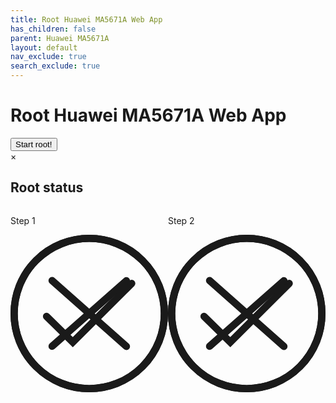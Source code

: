 ```yaml
---
title: Root Huawei MA5671A Web App
has_children: false
parent: Huawei MA5671A
layout: default
nav_exclude: true
search_exclude: true
---
```


<h1>Root Huawei MA5671A Web App</h1>
<button id="start-button" class="btn" data-toogle="modal" data-target="#root-modal">Start root!</button>
<div class="modal" data-modal="root-modal" data-modal-backdrop="static" id="root-modal">
    <div class="modal-content">
        <div class="modal-header">
        <span class="close">&times;</span>
        <h2>Root status</h2>
        </div>
        <div class="modal-body" style="display:flex">
            <div class="animated" id="root-step-1"  style="width:50%" >
                <p>Step 1</p>
                <svg version="1.1" xmlns="http://www.w3.org/2000/svg" viewBox="0 0 130.2 130.2">
                    <circle class="path circle" fill="none" stroke="currentColor" stroke-width="6" stroke-miterlimit="10" cx="65.1" cy="65.1" r="62.1"/>
                    <circle class="fill circle" fill="none" stroke="currentColor" stroke-width="6" stroke-miterlimit="10" cx="65.1" cy="65.1" r="62.1"/>
                    <polyline class="path check success" fill="none" stroke="currentColor" stroke-width="6" stroke-linecap="round" stroke-miterlimit="10" points="100.2,40.2 51.5,88.8 29.8,67.5 "/>
                    <line class="path line error" fill="none" stroke="currentColor" stroke-width="6" stroke-linecap="round" stroke-miterlimit="10" x1="34.4" y1="37.9" x2="95.8" y2="92.3"/>
                    <line class="path line error" fill="none" stroke="currentColor" stroke-width="6" stroke-linecap="round" stroke-miterlimit="10" x1="95.8" y1="38" x2="34.4" y2="92.2"/>
                </svg>
                <p id="root-text-step-1"></p>
            </div>
            <div class="animated" id="root-step-2" style="width:50%"  >
                <p>Step 2</p>
                <svg version="1.1" xmlns="http://www.w3.org/2000/svg" viewBox="0 0 130.2 130.2">
                    <circle class="path circle" fill="none" stroke="currentColor" stroke-width="6" stroke-miterlimit="10" cx="65.1" cy="65.1" r="62.1"/>
                    <circle class="fill circle" fill="none" stroke="currentColor" stroke-width="6" stroke-miterlimit="10" cx="65.1" cy="65.1" r="62.1"/>
                    <polyline class="path check success" fill="none" stroke="currentColor" stroke-width="6" stroke-linecap="round" stroke-miterlimit="10" points="100.2,40.2 51.5,88.8 29.8,67.5 "/>
                    <line class="path line error" fill="none" stroke="currentColor" stroke-width="6" stroke-linecap="round" stroke-miterlimit="10" x1="34.4" y1="37.9" x2="95.8" y2="92.3"/>
                    <line class="path line error" fill="none" stroke="currentColor" stroke-width="6" stroke-linecap="round" stroke-miterlimit="10" x1="95.8" y1="38" x2="34.4" y2="92.2"/>
                </svg>
                <p id="root-text-step-2"></p>
            </div>
        <textarea class="form-control" id="root-status" readonly style="resize: none; display: none">
        </textarea>
        </div>
    </div>
</div>
<script>
    const acontroller = new AbortController();
    const cs = acontroller.signal;
    class LineBreakTransformer {
        constructor() { 
            this.chunks = "";
        }
        transform(chunk, controller) {
            this.chunks += chunk;
            const lines = this.chunks.split("\n");
            this.chunks = lines.pop();
            lines.forEach((line) => controller.enqueue(line));
        }
        flush(controller) {
            controller.enqueue(this.chunks);
        }
    }
    let rootModal = document.getElementById("root-modal");
    let textarea = document.getElementById('root-status');
    let rootStep = [document.getElementById('root-step-1'),document.getElementById('root-step-2')];
    let rootStepText = [document.getElementById('root-text-step-1'), document.getElementById('root-text-step-2')];
    rootModal.addEventListener('modal-close', async function(event) {
        console.log("abort");
        acontroller.abort();
    });
    rootModal.addEventListener('modal-open', async function(event) {
        console.log("start");
        root({signal: cs});
    });
    function pause(message, i) {
        rootStep[i].classList.add('pause');
        rootStep[i].classList.remove('complete');
        rootStep[i].classList.remove('loading');
        rootStep[i].classList.remove('error');
        rootStep[i].classList.remove('success');
        rootStepText[i].textContent = message;
    }
    function loading(message, i) {
        rootStep[i].classList.remove('pause');
        rootStep[i].classList.remove('complete');
        rootStep[i].classList.add('loading');
        rootStep[i].classList.remove('error');
        rootStep[i].classList.remove('success');
        rootStepText[i].textContent = message;
    }
    function showError(message, i) {
        rootStep[i].classList.remove('pause');
        rootStep[i].classList.add('complete');
        rootStep[i].classList.remove('success');
        setTimeout(() => { 
            rootStep[i].classList.remove('loading');
            rootStep[i].classList.remove('complete');
            rootStep[i].classList.add('error');
            rootStepText[i].textContent = message;
        }, 1000);
    }
    function showSuccess(message, i) {
        rootStep[i].classList.remove('pause');
        rootStep[i].classList.add('complete');
        rootStep[i].classList.remove('error');
        rootStepText[i].textContent = message;
        setTimeout(() => { 
            rootStep[i].classList.remove('loading');
            rootStep[i].classList.remove('complete');
            rootStep[i].classList.add('success');
            rootStepText[i].textContent = message;
        }, 1000);
    }
    async function root({ signal } = {}) {
        textarea.value = "";
        loading("Waiting for the user to choose the port",0);
        pause("",1);
        let port;
        try {
            port = await navigator.serial.requestPort();
        } catch (err) {
            showError(`Error: ${err.message}`,0);
            console.log(`Error: ${err.message}\n`);
            return;
        }
        if (!port) {
            showError('Error: port not open',0);
            console.log('Error: port not open\n');
            return;
        }
        textarea.value += '[+] Use serial port device\n';
        textarea.value += '[+] Waiting for trigger characters...\n';
        loading("Root in progress: Use serial port device. Waiting for trigger characters...",0);
        try {
            await port.open({ baudRate: 115200 });
        } catch (err) {
            showError(`Error: ${err.message}`,0);
            console.log(`Error: ${err.message}\n`);
            return;
        }
        for(let i = 0; i <1000; i++) {
            const textDecoder = new TextDecoderStream();
            const readableStreamClosed = port.readable.pipeTo(textDecoder.writable);
            const reader = textDecoder.readable.pipeThrough(new TransformStream(new LineBreakTransformer())).getReader();            
            const textEncoder = new TextEncoderStream();
            const writerStreamClosed = textEncoder.readable.pipeTo(port.writable);
            const writer = textEncoder.writable.getWriter();
            const interval = setInterval(function(){ 
                for(let k=0; k<1000;k++)
                    writer.write(String.fromCharCode(3)); 
            }, 0);
            try {
                while (true) {
                    console.log('await step 1');
                    const { value, done } = await reader.read();
                    if (value.startsWith('U-Boot')) {
                        loading("Root in progress: Trigger characters received. Transfer enable command...",0);
                        textarea.value += '[+] Received! Transfer enable command...\n';
                        await delay(10000);
                        clearInterval(interval);
                        loading("Root in progress: Transfer command sequence 2...",0);
                        textarea.value += '[+] Transfer command sequence 2\n';
                        writer.write(textEncoder.encode('setenv bootdelay 3\n'));
                        await delay(1000);
                        loading("Root in progress: Transfer command sequence 3...",0);
                        textarea.value += '[+] Transfer command sequence 3\n';
                        writer.write(textEncoder.encode('setenv asc0 0\n'));
                        await delay(1000);
                        loading("Root in progress: Transfer command sequence 4...",0);
                        textarea.value += '[+] Transfer command sequence 4\n';
                        writer.write(textEncoder.encode(
                            'setenv preboot "gpio set 3;gpio input 2;gpio input 105;gpio input 106;gpio input 107;gpio input 108"\n'));
                        await delay(1000);
                        loading("Root in progress: Transfer command sequence 5...",0);
                        textarea.value += '[+] Transfer command sequence 5\n';
                        writer.write(textEncoder.encode('saveenv\n'));
                        await delay(1000);
                        loading("Root in progress: Transfer command sequence 6...",0);
                        textarea.value += '[+] Transfer command sequence 6\n';
                        writer.write(textEncoder.encode('reset\n'));
                        loading("Root in progress: Enable command transfer complete! rebooting...",0);
                        textarea.value += '[+] Enable command transfer complete! rebooting...\n';
                        showSuccess("Oh Yeah! Step completed.",0);
                        break;
                    }
                }
            } catch (err) {
                showError(`Error: ${err.message}`,0);
                console.log(`Error: ${err.message}\n`);
            } 
            loading("Waiting for reboot",1);
            const interval2 = setInterval(function(){ 
                for(let k=0; k<1000;k++)
                    writer.write(String.fromCharCode(10)); 
            }, 0);
            try {
                while (true) {
                    console.log('await step 1');
                    const { value, done } = await reader.read();
                    if (value.startsWith('OpenWrt')) {
                        loading("Root in progress: Trigger characters received. Transfer enable command...");
                        textarea.value += '[+] Received! Transfer enable command...\n';
                        clearInterval(interval2);
                        loading("Root in progress: Transfer command sequence 1...");
                        textarea.value += '[+] Transfer command sequence 1\n';
                        writer.write(textEncoder.encode('sed -i  "s|/opt/lantiq/bin/minishell|/bin/ash|g" /etc/passwd\n'));
                        showSuccess("Oh Yeah! Step completed.",1);
                        break;
                    } else if(value.includes("Kernel panic")) {
                        throw new Error('Kernel panic. The cause of these kernel panics could be insufficient power supply.');
                        break;
                    }
                }
            } catch (err) {
                showError(`Error: ${err.message}`,1);
                console.log(`Error: ${err.message}\n`);
            }
            reader.releaseLock();
            writer.releaseLock();
        }
    }
</script>